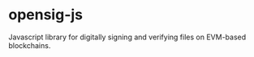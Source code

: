 # opensig-js

Javascript library for digitally signing and verifying files on EVM-based blockchains.  


